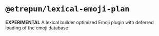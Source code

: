 # `@etrepum/lexical-emoji-plan`

**EXPERIMENTAL** A lexical builder optimized Emoji plugin with deferred
loading of the emoji database

